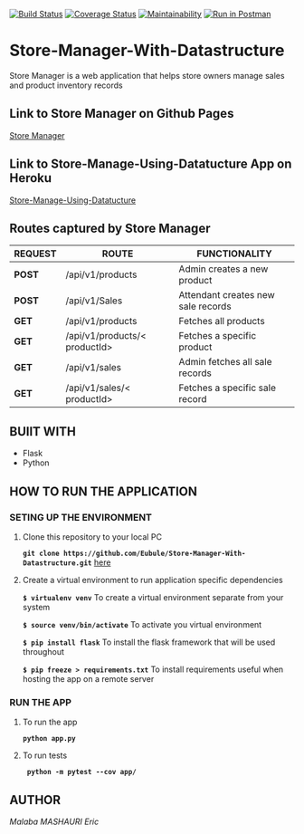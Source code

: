 [![Build Status](https://travis-ci.com/Eubule/Store-Manager-With-Datastructure.svg?branch=master)](https://travis-ci.com/Eubule/Store-Manager-With-Datastructure)
[![Coverage Status](https://coveralls.io/repos/github/Eubule/Store-Manager-With-Datastructure/badge.svg?branch=master)](https://coveralls.io/github/Eubule/Store-Manager-With-Datastructure?branch=master)
[![Maintainability](https://api.codeclimate.com/v1/badges/5741cbf4174da77be5bd/maintainability)](https://codeclimate.com/github/Eubule/Store-Manager-With-Datastructure/maintainability)
[![Run in Postman](https://run.pstmn.io/button.svg)](https://app.getpostman.com/run-collection/64a4c747d49e3cc8bc71)

# Store-Manager-With-Datastructure
Store Manager is a web application that helps store owners manage sales and product inventory  records

## Link to Store Manager on Github Pages

[Store Manager](https://eubule.github.io/Strore-Manager/)

## Link to Store-Manage-Using-Datatucture App on Heroku

[Store-Manage-Using-Datatucture](https://store-manager-malaba.herokuapp.com/api/v1/products)

## Routes captured by Store Manager

 REQUEST | ROUTE | FUNCTIONALITY
 ------- | ----- | -------------
 **POST** | /api/v1/products | Admin creates a new product
 **POST** | /api/v1/Sales | Attendant creates new sale records
 **GET** | /api/v1/products | Fetches all products
 **GET** | /api/v1/products/< productId> | Fetches a specific product
 **GET** | /api/v1/sales | Admin fetches all sale records
 **GET** | /api/v1/sales/< productId> | Fetches a specific sale record

 ## BUIlT WITH

 * Flask
 * Python

 ## HOW TO RUN THE APPLICATION

 ### SETING UP THE ENVIRONMENT
 
 1. Clone this repository to your local PC

    **` git clone https://github.com/Eubule/Store-Manager-With-Datastructure.git `** [here](https://github.com/Eubule/Store-Manager-With-Datastructure/)


 2. Create a virtual environment to run application specific dependencies

    **`$ virtualenv venv`**  To create a virtual environment separate from your system

    **`$ source venv/bin/activate`**   To activate you virtual environment

    **`$ pip install flask`**   To install the flask framework that will be used throughout

    **`$ pip freeze > requirements.txt`**   To install requirements useful when hosting the app on a remote server


### RUN THE APP

 1. To run the app

    **` python app.py `**

 2. To run tests

    **`  python -m pytest --cov app/ `**


## AUTHOR

_Malaba MASHAURI Eric_